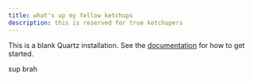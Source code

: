 ```yaml
---
title: what's up my fellow ketchups
description: this is reserved for true ketchupers
---
```


This is a blank Quartz installation.
See the [documentation](https://quartz.jzhao.xyz) for how to get started.

sup brah
